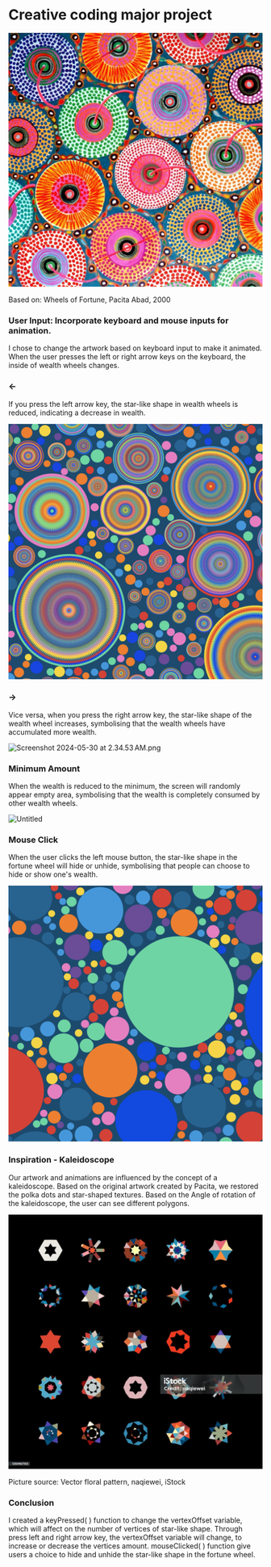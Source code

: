 # Creative coding major project

![Pacita Abad Wheels of fortune.jpg](assets/Pacita_Abad_Wheels_of_fortune.jpg)

Based on: Wheels of Fortune, Pacita Abad, 2000

### **User Input:** Incorporate keyboard and mouse inputs for animation.

I chose to change the artwork based on keyboard input to make it animated. When the user presses the left or right arrow keys on the keyboard, the inside of wealth wheels changes. 

### **←**

If you press the left arrow key, the star-like shape in wealth wheels is reduced, indicating a decrease in wealth. 

![Screenshot 2024-05-30 at 2.37.43 AM.png](assets/Screenshot_2024-05-30_at_2.37.43_AM.png)

### **→**

Vice versa, when you press the right arrow key, the star-like shape of the wealth wheel increases, symbolising that the wealth wheels have accumulated more wealth. 

![Screenshot 2024-05-30 at 2.34.53 AM.png](assets/5763b369-aa38-45d4-a766-97f46d20ac25.png)

### **Minimum Amount**

When the wealth is reduced to the minimum, the screen will randomly appear empty area, symbolising that the wealth is completely consumed by other wealth wheels.

![Untitled](assets/5a0c7bf3-f543-4d10-b572-329b33be6175.png)

### **Mouse Click**

When the user clicks the left mouse button, the star-like shape in the fortune wheel will hide or unhide, symbolising that people can choose to hide or show one's wealth.

![Screenshot 2024-05-30 at 11.44.12 PM.png](assets/click.png)

### Inspiration - Kaleidoscope

Our artwork and animations are influenced by the concept of a kaleidoscope. Based on the original artwork created by Pacita, we restored the polka dots and star-shaped textures. Based on the Angle of rotation of the kaleidoscope, the user can see different polygons.

![istockphoto-1254967103-1024x1024.jpg](assets/istockphoto-1254967103-1024x1024.jpg)

Picture source: Vector floral pattern, naqiewei, iStock

### Conclusion

I created a keyPressed( ) function to change the vertexOffset variable, which will affect on the number of vertices of star-like shape. Through press left and right arrow key, the vertexOffset variable will change, to increase or decrease the vertices amount. mouseClicked( ) function give users a choice to hide and unhide the star-like shape in the fortune wheel.